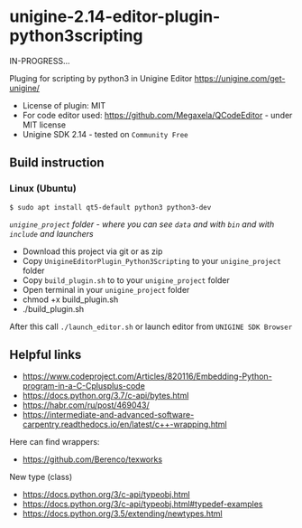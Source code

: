 # unigine-2.14-editor-plugin-python3scripting

IN-PROGRESS...

Pluging for scripting by python3 in Unigine Editor https://unigine.com/get-unigine/

* License of plugin: MIT
* For code editor used: https://github.com/Megaxela/QCodeEditor - under MIT license
* Unigine SDK 2.14 - tested on `Community Free`

## Build instruction

### Linux (Ubuntu)

```
$ sudo apt install qt5-default python3 python3-dev
```

*`unigine_project` folder - where you can see `data` and with `bin` and with `include` and launchers*

- Download this project via git or as zip
- Copy `UnigineEditorPlugin_Python3Scripting` to your `unigine_project` folder
- Copy `build_plugin.sh` to to your `unigine_project` folder
- Open terminal in your `unigine_project` folder
- chmod +x build_plugin.sh
- ./build_plugin.sh

After this call `./launch_editor.sh` or launch editor from `UNIGINE SDK Browser`

## Helpful links

- https://www.codeproject.com/Articles/820116/Embedding-Python-program-in-a-C-Cplusplus-code
- https://docs.python.org/3.7/c-api/bytes.html
- https://habr.com/ru/post/469043/
- https://intermediate-and-advanced-software-carpentry.readthedocs.io/en/latest/c++-wrapping.html

Here can find wrappers:
- https://github.com/Berenco/texworks

New type (class)
- https://docs.python.org/3/c-api/typeobj.html
- https://docs.python.org/3/c-api/typeobj.html#typedef-examples
- https://docs.python.org/3.5/extending/newtypes.html
